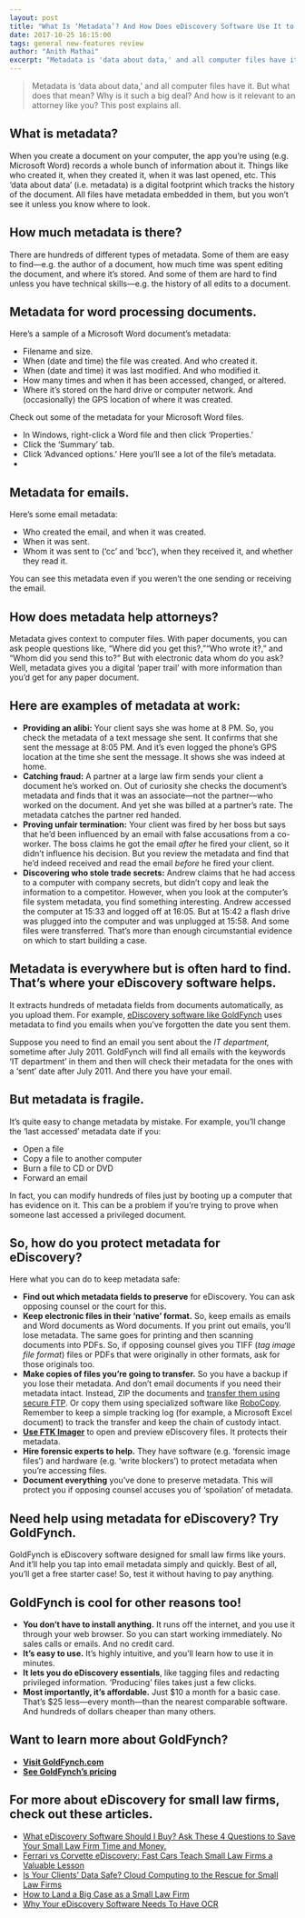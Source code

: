 ```yaml
---
layout: post
title: "What Is ‘Metadata’? And How Does eDiscovery Software Use It to Win Cases for Small Law Firms like Yours?"
date: 2017-10-25 16:15:00
tags: general new-features review
author: "Anith Mathai"
excerpt: "Metadata is 'data about data,' and all computer files have it. But what does that mean? Why is it such a big deal? And how is it relevant to an attorney like you? This post explains all."
---
```


> Metadata is ‘data about data,’ and all computer files have it. But what does that mean? Why is it such a big deal? And how is it relevant to an attorney like you? This post explains all.  
> 
## What is metadata?

When you create a document on your computer, the app you’re using (e.g. Microsoft Word) records a whole bunch of information about it. Things like who created it, when they created it, when it was last opened, etc. This ‘data about data’ (i.e. metadata) is a digital footprint which tracks the history of the document. All files have metadata embedded in them, but you won’t see it unless you know where to look.

## How much metadata is there? 

There are hundreds of different types of metadata. Some of them are easy to find—e.g. the author of a document, how much time was spent editing the document, and where it’s stored. And some of them are hard to find unless you have technical skills—e.g. the history of all edits to a document. 

## Metadata for word processing documents.

Here’s a sample of a Microsoft Word document’s metadata: 

- Filename and size.
- When (date and time) the file was created. And who created it. 
- When (date and time) it was last modified. And who modified it.
- How many times and when it has been accessed, changed, or altered.
- Where it’s stored on the hard drive or computer network. And (occasionally) the GPS location of where it was created.

Check out some of the metadata for your Microsoft Word files.

- In Windows, right-click a Word file and then click ‘Properties.’ 
- Click the ‘Summary’ tab. 
- Click ‘Advanced options.’ Here you’ll see a lot of the file’s metadata. 
- 
## Metadata for emails. 

Here’s some email metadata:  

- Who created the email, and when it was created.
- When it was sent.  
- Whom it was sent to (‘cc’ and ‘bcc’), when they received it, and whether they read it.

You can see this metadata even if you weren’t the one sending or receiving the email.  

## How does metadata help attorneys? 

Metadata gives context to computer files. With paper documents, you can ask people questions like, “Where did you get this?,”“Who wrote it?,” and “Whom did you send this to?” But with electronic data whom do you ask? Well, metadata gives you a digital ‘paper trail’ with more information than you’d get for any paper document.  

## Here are examples of metadata at work: 
- **Providing an alibi:** Your client says she was home at 8 PM. So, you check the metadata of a text message she sent. It confirms that she sent the message at 8:05 PM. And it’s even logged the phone’s GPS location at the time she sent the message. It shows she was indeed at home. 
- **Catching fraud:** A partner at a large law firm sends your client a document he’s worked on. Out of curiosity she checks the document’s metadata and finds that it was an associate—not the partner—who worked on the document. And yet she was billed at a partner’s rate. The metadata catches the partner red handed. 
- **Proving unfair termination:** Your client was fired by her boss but says that he’d been influenced by an email with false accusations from a co-worker. The boss claims he got the email *after* he fired your client, so it didn’t influence his decision. But you review the metadata and find that he’d indeed received and read the email *before* he fired your client. 
- **Discovering who stole trade secrets:** Andrew claims that he had access to a computer with company secrets, but didn’t copy and leak the information to a competitor. However, when you look at the computer’s file system metadata, you find something interesting. Andrew accessed the computer at 15:33 and logged off at 16:05. But at 15:42 a flash drive was plugged into the computer and was unplugged at 15:58. And some files were transferred. That’s more than enough circumstantial evidence on which to start building a case.

## Metadata is everywhere but is often hard to find. That’s where your eDiscovery software helps. 

It extracts hundreds of metadata fields from documents automatically, as you upload them. For example, [eDiscovery software like GoldFynch](https://goldfynch.com/) uses metadata to find you emails when you’ve forgotten the date you sent them. 

Suppose you need to find an email you sent about the *IT department,* sometime after July 2011. GoldFynch will find all emails with the keywords ‘IT department’ in them and then will check their metadata for the ones with a ‘sent’ date after July 2011. And there you have your email.  

## But metadata is fragile. 

It’s quite easy to change metadata by mistake. For example, you’ll change the ‘last accessed’ metadata date if you: 

- Open a file
- Copy a file to another computer
- Burn a file to CD or DVD
- Forward an email

In fact, you can modify hundreds of files just by booting up a computer that has evidence on it. This can be a problem if you’re trying to prove when someone last accessed a privileged document. 

## So, how do you protect metadata for eDiscovery?

Here what you can do to keep metadata safe: 

- **Find out which metadata fields to preserve** for eDiscovery. You can ask opposing counsel or the court for this.  
- **Keep electronic files in their ‘native’ format.** So, keep emails as emails and Word documents as Word documents. If you print out emails, you’ll lose metadata. The same goes for printing and then scanning documents into PDFs. So, if opposing counsel gives you TIFF (*tag image file format*) files or PDFs that were originally in other formats, ask for those originals too. 
- **Make copies of files you’re going to transfer.** So you have a backup if you lose their metadata. And don’t email documents if you need their metadata intact. Instead, ZIP the documents and [transfer them using secure FTP](https://www.wikihow.com/Use-FTP). Or copy them using specialized software like [RoboCopy](http://ediscoveryblog.tech/robocopy-forensically-sound-esi-collection/). Remember to keep a simple tracking log (for example, a Microsoft Excel document) to track the transfer and keep the chain of custody intact. 
- [**Use FTK Imager**](http://www.hackingarticles.in/step-by-step-tutorial-of-ftk-imager-beginners-guide/) to open and preview eDiscovery files. It protects their metadata.   
- **Hire forensic experts to help.** They have software (e.g. ‘forensic image files’) and hardware (e.g. ‘write blockers’) to protect metadata when you’re accessing files.
- **Document everything** you’ve done to preserve metadata. This will protect you if opposing counsel accuses you of ‘spoilation’ of metadata. 

## Need help using metadata for eDiscovery? Try GoldFynch. 

GoldFynch is eDiscovery software designed for small law firms like yours. And it’ll help you tap into email metadata simply and quickly. Best of all, you’ll get a free starter case! So, test it without having to pay anything.

## GoldFynch is cool for other reasons too!
- **You don’t have to install anything.** It runs off the internet, and you use it through your web browser. So you can start working immediately. No sales calls or emails. And no credit card. 
- **It’s easy to use.** It’s highly intuitive, and you’ll learn how to use it in minutes. 
- **It lets you do eDiscovery essentials**, like tagging files and redacting privileged information. ‘Producing’ files takes just a few clicks. 
- **Most importantly, it’s affordable.** Just $10 a month for a basic case. That’s $25 less—every month—than the nearest comparable software. And hundreds of dollars cheaper than many others.

## Want to learn more about GoldFynch?
- [**Visit GoldFynch.com**](https://goldfynch.com/)
- [**See GoldFynch’s pricing**](https://goldfynch.com/pricing.html)

## For more about eDiscovery for small law firms, check out these articles.
- [What eDiscovery Software Should I Buy? Ask These 4 Questions to Save Your Small Law Firm Time and Money.](https://goldfynch.com/blog/2017/06/07/what-ediscovery-software-should-i-buy.html)
- [Ferrari vs Corvette eDiscovery: Fast Cars Teach Small Law Firms a Valuable Lesson](https://goldfynch.com/blog/2017/07/19/Ferrari-vs-Corvette-Ediscovery-Fast-Cars-Teach-Small-Law-Firms-a-Valuable-Lesson..html)
- [Is Your Clients’ Data Safe? Cloud Computing to the Rescue for Small Law Firms](https://goldfynch.com/blog/2017/06/06/is-your-clients-data-safe-cloud-computing-to-the-rescue-for-small-law-firms.html)
- [How to Land a Big Case as a Small Law Firm](https://goldfynch.com/blog/2017/05/16/how-to-land-a-big-case-as-a-small-law-firm.html)
- [Why Your eDiscovery Software Needs To Have OCR](https://goldfynch.com/blog/2016/12/20/why-your-e-discovery-software-needs-to-have-ocr.html)







